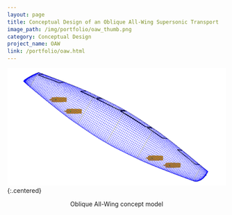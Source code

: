 ```yaml
---
layout: page
title: Conceptual Design of an Oblique All-Wing Supersonic Transport
image_path: /img/portfolio/oaw_thumb.png
category: Conceptual Design
project_name: OAW
link: /portfolio/oaw.html
---
```



![OAW concept vehicle](/img/portfolio/OAW_thumb.png){:.centered}
<p style="text-align:center">Oblique All-Wing concept model</p>
<br/>


